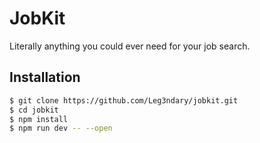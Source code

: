 # JobKit

Literally anything you could ever need for your job search.

## Installation

```bash
$ git clone https://github.com/Leg3ndary/jobkit.git
$ cd jobkit
$ npm install
$ npm run dev -- --open
```
